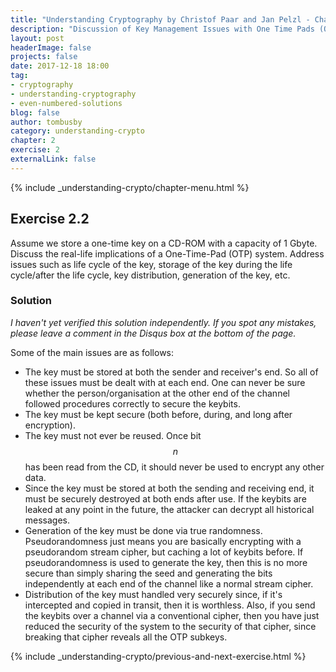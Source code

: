 ```yaml
---
title: "Understanding Cryptography by Christof Paar and Jan Pelzl - Chapter 1 Solutions - Ex2.2"
description: "Discussion of Key Management Issues with One Time Pads (OTPs)"
layout: post
headerImage: false
projects: false
date: 2017-12-18 18:00
tag:
- cryptography
- understanding-cryptography
- even-numbered-solutions
blog: false
author: tombusby
category: understanding-crypto
chapter: 2
exercise: 2
externalLink: false
---
```


{% include _understanding-crypto/chapter-menu.html %}

## Exercise 2.2

Assume we store a one-time key on a CD-ROM with a capacity of 1 Gbyte. Discuss the real-life implications of a One-Time-Pad (OTP) system. Address issues such as life cycle of the key, storage of the key during the life cycle/after the life cycle, key distribution, generation of the key, etc.

### Solution

*I haven't yet verified this solution independently. If you spot any mistakes, please leave a comment in the Disqus box at the bottom of the page.*

Some of the main issues are as follows:

* The key must be stored at both the sender and receiver's end. So all of these issues must be dealt with at each end. One can never be sure whether the person/organisation at the other end of the channel followed procedures correctly to secure the keybits.
* The key must be kept secure (both before, during, and long after encryption).
* The key must not ever be reused. Once bit $$n$$ has been read from the CD, it should never be used to encrypt any other data.
* Since the key must be stored at both the sending and receiving end, it must be securely destroyed at both ends after use. If the keybits are leaked at any point in the future, the attacker can decrypt all historical messages.
* Generation of the key must be done via true randomness. Pseudorandomness just means you are basically encrypting with a pseudorandom stream cipher, but caching a lot of keybits before. If pseudorandomness is used to generate the key, then this is no more secure than simply sharing the seed and generating the bits independently at each end of the channel like a normal stream cipher.
* Distribution of the key must handled very securely since, if it's intercepted and copied in transit, then it is worthless. Also, if you send the keybits over a channel via a conventional cipher, then you have just reduced the security of the system to the security of that cipher, since breaking that cipher reveals all the OTP subkeys.

{% include _understanding-crypto/previous-and-next-exercise.html %}
